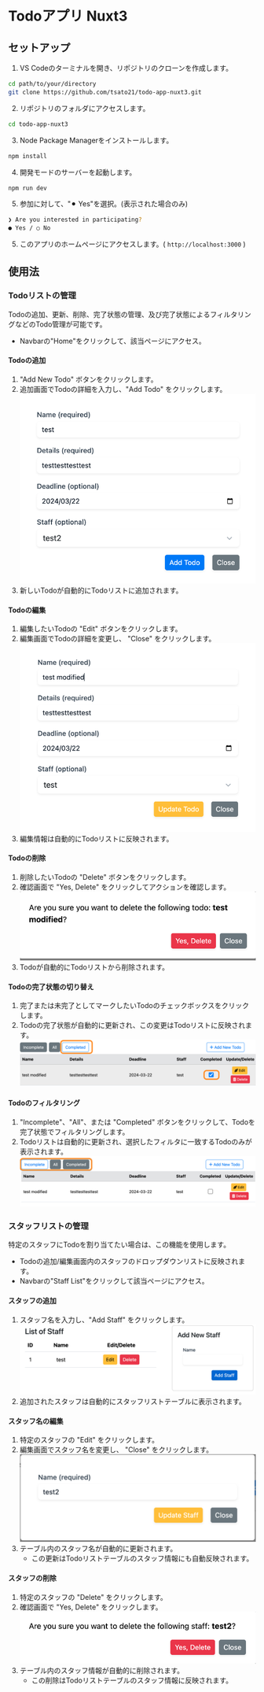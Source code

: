 # Todoアプリ Nuxt3


## セットアップ

1. VS Codeのターミナルを開き、リポジトリのクローンを作成します。

```bash
cd path/to/your/directory
git clone https://github.com/tsato21/todo-app-nuxt3.git
```

2. リポジトリのフォルダにアクセスします。

```bash
cd todo-app-nuxt3
```

3. Node Package Managerをインストールします。

```bash
npm install
```

4. 開発モードのサーバーを起動します。

```bash
npm run dev
```
5. 参加に対して、"⚫︎ Yes"を選択。(表示された場合のみ)

```bash
❯ Are you interested in participating?
● Yes / ○ No
```

5. このアプリのホームページにアクセスします。( `http://localhost:3000` )


## 使用法


### Todoリストの管理
Todoの追加、更新、削除、完了状態の管理、及び完了状態によるフィルタリングなどのTodo管理が可能です。
* Navbarの"Home"をクリックして、該当ページにアクセス。

#### Todoの追加
1. "Add New Todo" ボタンをクリックします。
2. 追加画面でTodoの詳細を入力し、"Add Todo" をクリックします。
![Add Todo UI](/docs/assets/add-todo-ui.png)
3. 新しいTodoが自動的にTodoリストに追加されます。

#### Todoの編集
1. 編集したいTodoの "Edit" ボタンをクリックします。
2. 編集画面でTodoの詳細を変更し、 "Close" をクリックします。
![Edit Todo UI](/docs/assets/edit-todo-ui.png)
3. 編集情報は自動的にTodoリストに反映されます。

#### Todoの削除
1. 削除したいTodoの "Delete" ボタンをクリックします。
2. 確認画面で "Yes, Delete" をクリックしてアクションを確認します。
![Delete Todo UI](/docs/assets/delete-todo-ui.png)
3. Todoが自動的にTodoリストから削除されます。

#### Todoの完了状態の切り替え
1. 完了または未完了としてマークしたいTodoのチェックボックスをクリックします。
2. Todoの完了状態が自動的に更新され、この変更はTodoリストに反映されます。
![Toggle Status UI](/docs/assets/toggle-status-ui.png)

#### Todoのフィルタリング
1. "Incomplete"、"All"、または "Completed" ボタンをクリックして、Todoを完了状態でフィルタリングします。
2. Todoリストは自動的に更新され、選択したフィルタに一致するTodoのみが表示されます。
![Status Filter UI](/docs/assets/status-filter-ui.png)


### スタッフリストの管理
特定のスタッフにTodoを割り当てたい場合は、この機能を使用します。
* Todoの追加/編集画面内のスタッフのドロップダウンリストに反映されます。
* Navbarの"Staff List"をクリックして該当ページにアクセス。

#### スタッフの追加
1. スタッフ名を入力し、"Add Staff" をクリックします。
![Add Staff UI](/docs/assets/add-staff-ui.png)
2. 追加されたスタッフは自動的にスタッフリストテーブルに表示されます。

#### スタッフ名の編集
1. 特定のスタッフの "Edit" をクリックします。
2. 編集画面でスタッフ名を変更し、 "Close" をクリックします。
![Edit Staff UI](/docs/assets/edit-staff-ui.png)
3. テーブル内のスタッフ名が自動的に更新されます。
    * この更新はTodoリストテーブルのスタッフ情報にも自動反映されます。

#### スタッフの削除
1. 特定のスタッフの "Delete" をクリックします。
2. 確認画面で "Yes, Delete" をクリックします。
![Delete Staff UI](/docs/assets/delete-staff-ui.png)
3. テーブル内のスタッフ情報が自動的に削除されます。
    * この削除はTodoリストテーブルのスタッフ情報に反映されます。